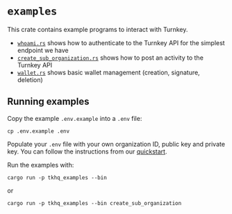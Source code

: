 # `examples`

This crate contains example programs to interact with Turnkey.

* [`whoami.rs`](./src/bin/whoami.rs) shows how to authenticate to the Turnkey API for the simplest endpoint we have
* [`create_sub_organization.rs`](./src/bin/create_sub_organization.rs) shows how to post an activity to the Turnkey API
* [`wallet.rs`](./src/bin/wallet.rs) shows basic wallet management (creation, signature, deletion)


## Running examples

Copy the example `.env.example` into a `.env` file:
```
cp .env.example .env
```

Populate your `.env` file with your own organization ID, public key and private key. You can follow the instructions from our [quickstart](https://docs.turnkey.com/getting-started/quickstart).

Run the examples with:
```
cargo run -p tkhq_examples --bin
```

or

```
cargo run -p tkhq_examples --bin create_sub_organization
```
